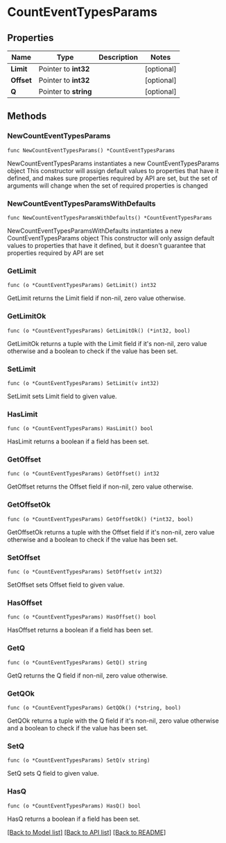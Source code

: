 # CountEventTypesParams

## Properties

Name | Type | Description | Notes
------------ | ------------- | ------------- | -------------
**Limit** | Pointer to **int32** |  | [optional] 
**Offset** | Pointer to **int32** |  | [optional] 
**Q** | Pointer to **string** |  | [optional] 

## Methods

### NewCountEventTypesParams

`func NewCountEventTypesParams() *CountEventTypesParams`

NewCountEventTypesParams instantiates a new CountEventTypesParams object
This constructor will assign default values to properties that have it defined,
and makes sure properties required by API are set, but the set of arguments
will change when the set of required properties is changed

### NewCountEventTypesParamsWithDefaults

`func NewCountEventTypesParamsWithDefaults() *CountEventTypesParams`

NewCountEventTypesParamsWithDefaults instantiates a new CountEventTypesParams object
This constructor will only assign default values to properties that have it defined,
but it doesn't guarantee that properties required by API are set

### GetLimit

`func (o *CountEventTypesParams) GetLimit() int32`

GetLimit returns the Limit field if non-nil, zero value otherwise.

### GetLimitOk

`func (o *CountEventTypesParams) GetLimitOk() (*int32, bool)`

GetLimitOk returns a tuple with the Limit field if it's non-nil, zero value otherwise
and a boolean to check if the value has been set.

### SetLimit

`func (o *CountEventTypesParams) SetLimit(v int32)`

SetLimit sets Limit field to given value.

### HasLimit

`func (o *CountEventTypesParams) HasLimit() bool`

HasLimit returns a boolean if a field has been set.

### GetOffset

`func (o *CountEventTypesParams) GetOffset() int32`

GetOffset returns the Offset field if non-nil, zero value otherwise.

### GetOffsetOk

`func (o *CountEventTypesParams) GetOffsetOk() (*int32, bool)`

GetOffsetOk returns a tuple with the Offset field if it's non-nil, zero value otherwise
and a boolean to check if the value has been set.

### SetOffset

`func (o *CountEventTypesParams) SetOffset(v int32)`

SetOffset sets Offset field to given value.

### HasOffset

`func (o *CountEventTypesParams) HasOffset() bool`

HasOffset returns a boolean if a field has been set.

### GetQ

`func (o *CountEventTypesParams) GetQ() string`

GetQ returns the Q field if non-nil, zero value otherwise.

### GetQOk

`func (o *CountEventTypesParams) GetQOk() (*string, bool)`

GetQOk returns a tuple with the Q field if it's non-nil, zero value otherwise
and a boolean to check if the value has been set.

### SetQ

`func (o *CountEventTypesParams) SetQ(v string)`

SetQ sets Q field to given value.

### HasQ

`func (o *CountEventTypesParams) HasQ() bool`

HasQ returns a boolean if a field has been set.


[[Back to Model list]](../README.md#documentation-for-models) [[Back to API list]](../README.md#documentation-for-api-endpoints) [[Back to README]](../README.md)


